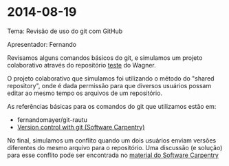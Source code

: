 # 2014-08-19

Tema: Revisão de uso do git com GitHub

Apresentador: Fernando

Revisamos alguns comandos básicos do git, e simulamos um projeto
colaborativo através do repositório [teste](wbonat/teste) do Wagner.

O projeto colaborativo que simulamos foi utilizando o método do "shared
repository", onde é dada permissão para que diversos usuários possam
editar ao mesmo tempo os arquivos de um repositório.

As referências básicas para os comandos do git que utilizamos estão em:

- fernandomayer/git-rautu
- [Version control with git (Software Carpentry)][1]

No final, simulamos um conflito quando um dois usuários enviam versões
diferentes do mesmo arquivo para o repositório. Uma discussão (e
solução) para esse conflito pode ser encontrada no [material do Software
Carpentry][2]



[1]: http://www.software-carpentry.org/v5/novice/git/index.html
[2]: http://www.software-carpentry.org/v5/novice/git/03-conflict.html
